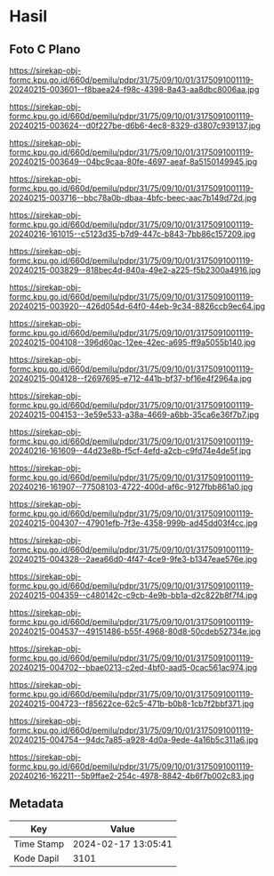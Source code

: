 # Hasil

## Foto C Plano

https://sirekap-obj-formc.kpu.go.id/660d/pemilu/pdpr/31/75/09/10/01/3175091001119-20240215-003601--f8baea24-f98c-4398-8a43-aa8dbc8006aa.jpg

https://sirekap-obj-formc.kpu.go.id/660d/pemilu/pdpr/31/75/09/10/01/3175091001119-20240215-003624--d0f227be-d6b6-4ec8-8329-d3807c939137.jpg

https://sirekap-obj-formc.kpu.go.id/660d/pemilu/pdpr/31/75/09/10/01/3175091001119-20240215-003649--04bc9caa-80fe-4697-aeaf-8a5150149945.jpg

https://sirekap-obj-formc.kpu.go.id/660d/pemilu/pdpr/31/75/09/10/01/3175091001119-20240215-003716--bbc78a0b-dbaa-4bfc-beec-aac7b149d72d.jpg

https://sirekap-obj-formc.kpu.go.id/660d/pemilu/pdpr/31/75/09/10/01/3175091001119-20240216-161015--c5123d35-b7d9-447c-b843-7bb86c157209.jpg

https://sirekap-obj-formc.kpu.go.id/660d/pemilu/pdpr/31/75/09/10/01/3175091001119-20240215-003829--818bec4d-840a-49e2-a225-f5b2300a4916.jpg

https://sirekap-obj-formc.kpu.go.id/660d/pemilu/pdpr/31/75/09/10/01/3175091001119-20240215-003920--426d054d-64f0-44eb-9c34-8826ccb9ec64.jpg

https://sirekap-obj-formc.kpu.go.id/660d/pemilu/pdpr/31/75/09/10/01/3175091001119-20240215-004108--396d60ac-12ee-42ec-a695-ff9a5055b140.jpg

https://sirekap-obj-formc.kpu.go.id/660d/pemilu/pdpr/31/75/09/10/01/3175091001119-20240215-004128--f2697695-e712-441b-bf37-bf16e4f2964a.jpg

https://sirekap-obj-formc.kpu.go.id/660d/pemilu/pdpr/31/75/09/10/01/3175091001119-20240215-004153--3e59e533-a38a-4669-a6bb-35ca6e36f7b7.jpg

https://sirekap-obj-formc.kpu.go.id/660d/pemilu/pdpr/31/75/09/10/01/3175091001119-20240216-161609--44d23e8b-f5cf-4efd-a2cb-c9fd74e4de5f.jpg

https://sirekap-obj-formc.kpu.go.id/660d/pemilu/pdpr/31/75/09/10/01/3175091001119-20240216-161907--77508103-4722-400d-af6c-9127fbb861a0.jpg

https://sirekap-obj-formc.kpu.go.id/660d/pemilu/pdpr/31/75/09/10/01/3175091001119-20240215-004307--47901efb-7f3e-4358-999b-ad45dd03f4cc.jpg

https://sirekap-obj-formc.kpu.go.id/660d/pemilu/pdpr/31/75/09/10/01/3175091001119-20240215-004328--2aea66d0-4f47-4ce9-9fe3-b1347eae576e.jpg

https://sirekap-obj-formc.kpu.go.id/660d/pemilu/pdpr/31/75/09/10/01/3175091001119-20240215-004359--c480142c-c9cb-4e9b-bb1a-d2c822b8f7f4.jpg

https://sirekap-obj-formc.kpu.go.id/660d/pemilu/pdpr/31/75/09/10/01/3175091001119-20240215-004537--49151486-b55f-4968-80d8-50cdeb52734e.jpg

https://sirekap-obj-formc.kpu.go.id/660d/pemilu/pdpr/31/75/09/10/01/3175091001119-20240215-004702--bbae0213-c2ed-4bf0-aad5-0cac561ac974.jpg

https://sirekap-obj-formc.kpu.go.id/660d/pemilu/pdpr/31/75/09/10/01/3175091001119-20240215-004723--f85622ce-62c5-471b-b0b8-1cb7f2bbf371.jpg

https://sirekap-obj-formc.kpu.go.id/660d/pemilu/pdpr/31/75/09/10/01/3175091001119-20240215-004754--94dc7a85-a928-4d0a-9ede-4a16b5c311a6.jpg

https://sirekap-obj-formc.kpu.go.id/660d/pemilu/pdpr/31/75/09/10/01/3175091001119-20240216-162211--5b9ffae2-254c-4978-8842-4b6f7b002c83.jpg


## Metadata

| Key        | Value               |
| ---------- | ------------------- |
| Time Stamp | 2024-02-17 13:05:41 |
| Kode Dapil | 3101                |



